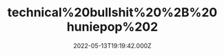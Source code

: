 ---
title: "technical%20bullshit%20%2B%20huniepop%202"
videoSrc: https://f000.backblazeb2.com/file/futureporn/projektmelody-2022-05-13.mp4
videoSrcHash: bafybeig4hev3g35sbqiiluffeqhway7kmpmaprhtoh3iyepknfuhpbdenm?filename=projektmelody-chaturbate-20220513T191942Z-source.mp4
video720Hash: 
video480Hash: 
video360Hash: 
video240Hash: bafybeicfq6xrdhvawuoclm3esmnbkhv3t7uadtct52xsownlshctbd3sie?filename=projektmelody-chaturbate-20220513T191942Z-240p.mp4
thinHash: 
thiccHash: bafkreicy4fydv4usarwpqelq6cl3bz3q2uswvgrnlh6m3igm55lwlastbq?filename=20220513T191942Z-thicc.jpg
announceTitle: "i%27m%20live%3A"
announceUrl: https://twitter.com/ProjektMelody/status/1525194090299670528
date: 2022-05-13T19:19:42.000Z
note: 
video240TmpFilePath: 
tmpFilePath: /root/projektmelody-2022-05-13.mp4
layout: layouts/vod.njk
tags:
---